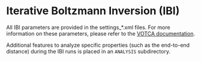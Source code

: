 # Iterative Boltzmann Inversion (IBI)

All IBI parameters are provided in the settings_*.xml files. For more information on these parameters, please refer to the [VOTCA documentation](https://www.votca.org/csg/introduction.html). 

Additional features to analyze specific properties (such as the end-to-end distance) during the IBI runs is placed in an `ANALYSIS` subdirectory. 
